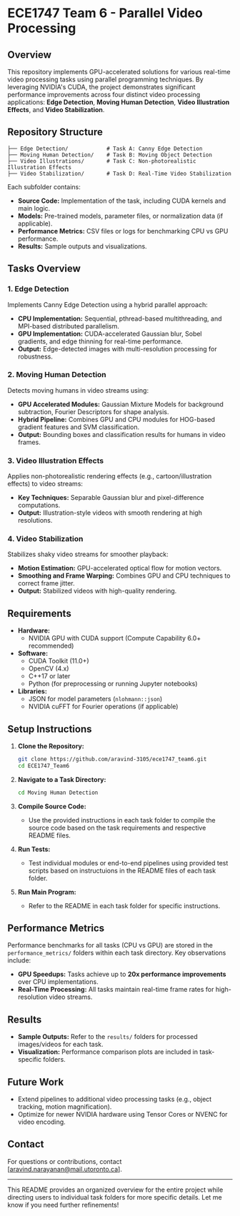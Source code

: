 # ECE1747 Team 6 - Parallel Video Processing

## Overview
This repository implements GPU-accelerated solutions for various real-time video processing tasks using parallel programming techniques. By leveraging NVIDIA's CUDA, the project demonstrates significant performance improvements across four distinct video processing applications: **Edge Detection**, **Moving Human Detection**, **Video Illustration Effects**, and **Video Stabilization**.

## Repository Structure
```
├── Edge Detection/            # Task A: Canny Edge Detection
├── Moving Human Detection/    # Task B: Moving Object Detection
├── Video Illustrations/       # Task C: Non-photorealistic Illustration Effects
├── Video Stabilization/       # Task D: Real-Time Video Stabilization
```

Each subfolder contains:
- **Source Code:** Implementation of the task, including CUDA kernels and main logic.
- **Models:** Pre-trained models, parameter files, or normalization data (if applicable).
- **Performance Metrics:** CSV files or logs for benchmarking CPU vs GPU performance.
- **Results:** Sample outputs and visualizations.

## Tasks Overview

### 1. **Edge Detection**
Implements Canny Edge Detection using a hybrid parallel approach:
- **CPU Implementation:** Sequential, pthread-based multithreading, and MPI-based distributed parallelism.
- **GPU Implementation:** CUDA-accelerated Gaussian blur, Sobel gradients, and edge thinning for real-time performance.
- **Output:** Edge-detected images with multi-resolution processing for robustness.

### 2. **Moving Human Detection**
Detects moving humans in video streams using:
- **GPU Accelerated Modules:** Gaussian Mixture Models for background subtraction, Fourier Descriptors for shape analysis.
- **Hybrid Pipeline:** Combines GPU and CPU modules for HOG-based gradient features and SVM classification.
- **Output:** Bounding boxes and classification results for humans in video frames.

### 3. **Video Illustration Effects**
Applies non-photorealistic rendering effects (e.g., cartoon/illustration effects) to video streams:
- **Key Techniques:** Separable Gaussian blur and pixel-difference computations.
- **Output:** Illustration-style videos with smooth rendering at high resolutions.

### 4. **Video Stabilization**
Stabilizes shaky video streams for smoother playback:
- **Motion Estimation:** GPU-accelerated optical flow for motion vectors.
- **Smoothing and Frame Warping:** Combines GPU and CPU techniques to correct frame jitter.
- **Output:** Stabilized videos with high-quality rendering.

## Requirements
- **Hardware:**
  - NVIDIA GPU with CUDA support (Compute Capability 6.0+ recommended)
- **Software:**
  - CUDA Toolkit (11.0+)
  - OpenCV (4.x)
  - C++17 or later
  - Python (for preprocessing or running Jupyter notebooks)
- **Libraries:**
  - JSON for model parameters (`nlohmann::json`)
  - NVIDIA cuFFT for Fourier operations (if applicable)

## Setup Instructions
1. **Clone the Repository:**
   ```bash
   git clone https://github.com/aravind-3105/ece1747_team6.git
   cd ECE1747_Team6
   ```

2. **Navigate to a Task Directory:**
   ```bash
   cd Moving Human Detection
   ```

3. **Compile Source Code:**
   - Use the provided instructions in each task folder to compile the source code based on the task requirements and respective README files.


4. **Run Tests:**
   - Test individual modules or end-to-end pipelines using provided test scripts based on instructuions in the README files of each task folder.

5. **Run Main Program:**
   - Refer to the README in each task folder for specific instructions.

<!-- ## Example Commands
### Edge Detection
```bash
cd Edge Detection/src
./edge_detection ../data/input_image.jpg ../results/output_image.jpg
```

### Moving Human Detection
```bash
cd Moving Human Detection/src
./human_detection ../data/input_frames/ ../results/background.png ../results/output_labeled.png
```

### Video Illustration Effects
```bash
cd Video Illustrations/src
./video_illustration ../data/input_video.mp4 ../results/output_video.mp4
```

### Video Stabilization
```bash
cd Video Stabilization/src
./video_stabilization ../data/shaky_video.mp4 ../results/stabilized_video.mp4
``` -->

## Performance Metrics
Performance benchmarks for all tasks (CPU vs GPU) are stored in the `performance_metrics/` folders within each task directory. Key observations include:
- **GPU Speedups:** Tasks achieve up to **20x performance improvements** over CPU implementations.
- **Real-Time Processing:** All tasks maintain real-time frame rates for high-resolution video streams.

## Results
- **Sample Outputs:** Refer to the `results/` folders for processed images/videos for each task.
- **Visualization:** Performance comparison plots are included in task-specific folders.

## Future Work
- Extend pipelines to additional video processing tasks (e.g., object tracking, motion magnification).
- Optimize for newer NVIDIA hardware using Tensor Cores or NVENC for video encoding.

## Contact
For questions or contributions, contact [aravind.narayanan@mail.utoronto.ca].

--- 

This README provides an organized overview for the entire project while directing users to individual task folders for more specific details. Let me know if you need further refinements!